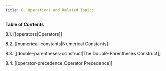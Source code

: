```yaml
---
title: 8. Operations and Related Topics
---
```


**Table of Contents**

8.1. [[operators|Operators]]

8.2. [[numerical-constants|Numerical Constants]]

8.3. [[double-parentheses-construct|The Double-Parentheses Construct]]

8.4. [[operator-precedence|Operator Precedence]]
